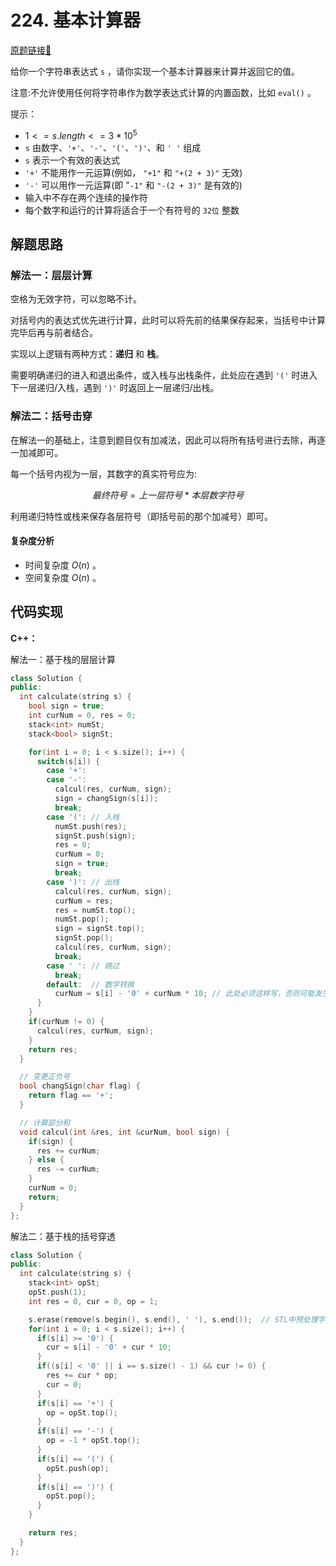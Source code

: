 # 224. 基本计算器
[原题链接🔗](https://leetcode.cn/problems/basic-calculator/)

给你一个字符串表达式 `s` ，请你实现一个基本计算器来计算并返回它的值。

注意:不允许使用任何将字符串作为数学表达式计算的内置函数，比如 `eval()` 。

提示：

 - $1 <= s.length <= 3 * 10^5$
 - `s` 由数字、`'+'`、`'-'`、`'('`、`')'`、和 `' '` 组成
 - `s` 表示一个有效的表达式
 - `'+'` 不能用作一元运算(例如， `"+1"` 和 `"+(2 + 3)"` 无效)
 - `'-'` 可以用作一元运算(即 "`-1"` 和 `"-(2 + 3)"` 是有效的)
 - 输入中不存在两个连续的操作符
 - 每个数字和运行的计算将适合于一个有符号的 `32位` 整数

## 解题思路
### 解法一：层层计算
空格为无效字符，可以忽略不计。

对括号内的表达式优先进行计算，此时可以将先前的结果保存起来，当括号中计算完毕后再与前者结合。

实现以上逻辑有两种方式：**递归** 和 **栈**。

需要明确递归的进入和退出条件，或入栈与出栈条件，此处应在遇到 `'('` 时进入下一层递归/入栈，遇到 `')'` 时返回上一层递归/出栈。

### 解法二：括号击穿
在解法一的基础上，注意到题目仅有加减法，因此可以将所有括号进行去除，再逐一加减即可。

每一个括号内视为一层，其数字的真实符号应为:

$$最终符号 = 上一层符号 * 本层数字符号$$

利用递归特性或栈来保存各层符号（即括号前的那个加减号）即可。

#### 复杂度分析
 - 时间复杂度 $O(n)$ 。
 - 空间复杂度 $O(n)$ 。

## 代码实现

**C++：**

解法一：基于栈的层层计算
```C++
class Solution {
public:
  int calculate(string s) {
    bool sign = true;
    int curNum = 0, res = 0;
    stack<int> numSt;
    stack<bool> signSt;

    for(int i = 0; i < s.size(); i++) {
      switch(s[i]) {
        case '+':
        case '-':
          calcul(res, curNum, sign);
          sign = changSign(s[i]);
          break;
        case '(': // 入栈
          numSt.push(res);
          signSt.push(sign);
          res = 0;
          curNum = 0;
          sign = true;
          break;
        case ')': // 出栈
          calcul(res, curNum, sign);
          curNum = res;
          res = numSt.top();
          numSt.pop();
          sign = signSt.top();
          signSt.pop();
          calcul(res, curNum, sign);
          break;
        case ' ': // 跳过
          break;
        default:  // 数字转换
          curNum = s[i] - '0' + curNum * 10; // 此处必须这样写，否则可能发生溢出情况 如处理 2147483647
      }
    }
    if(curNum != 0) {
      calcul(res, curNum, sign);
    }
    return res;
  }

  // 变更正负号
  bool changSign(char flag) {
    return flag == '+';
  }

  // 计算部分和
  void calcul(int &res, int &curNum, bool sign) {
    if(sign) {
      res += curNum;
    } else {
      res -= curNum;
    }
    curNum = 0;
    return;
  }
};
```

解法二：基于栈的括号穿透
```C++
class Solution {
public:
  int calculate(string s) {
    stack<int> opSt;
    opSt.push(1);
    int res = 0, cur = 0, op = 1;

    s.erase(remove(s.begin(), s.end(), ' '), s.end());  // STL中预处理字符串的一个技巧
    for(int i = 0; i < s.size(); i++) {
      if(s[i] >= '0') {
        cur = s[i] - '0' + cur * 10;
      }
      if((s[i] < '0' || i == s.size() - 1) && cur != 0) {
        res += cur * op;
        cur = 0;
      }
      if(s[i] == '+') {
        op = opSt.top();
      }
      if(s[i] == '-') {
        op = -1 * opSt.top();
      }
      if(s[i] == '(') {
        opSt.push(op);
      }
      if(s[i] == ')') {
        opSt.pop();
      }
    }

    return res;
  }
};
```
